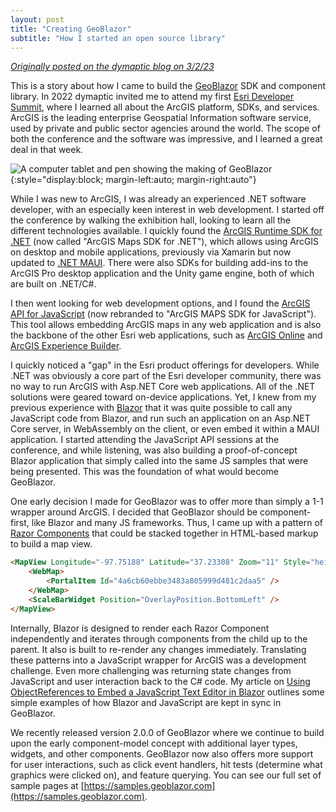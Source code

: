 ```yaml
---
layout: post
title: "Creating GeoBlazor"
subtitle: "How I started an open source library"
---
```


[*Originally posted on the dymaptic blog on 3/2/23*](https://blog.dymaptic.com/creating-geoblazor-the-asp-net-core-web-mapping-library)

This is a story about how I came to build the [GeoBlazor](https://geoblazor.com) SDK and component library. In 2022 dymaptic invited me to attend my first [Esri Developer Summit](https://www.esri.com/en-us/about/events/devsummit/overview), where I learned all about the ArcGIS platform, SDKs, and services. ArcGIS is the leading enterprise Geospatial Information software service, used by private and public sector agencies around the world. The scope of both the conference and the software was impressive, and I learned a great deal in that week.

![A computer tablet and pen showing the making of GeoBlazor](/images/Creating-GeoBlazor.jpg){:style="display:block; margin-left:auto; margin-right:auto"}

While I was new to ArcGIS, I was already an experienced .NET software developer, with an especially keen interest in web development. I started off the conference by walking the exhibition hall, looking to learn all the different technologies available. I quickly found the [ArcGIS Runtime SDK for .NET](https://developers.arcgis.com/net/) (now called "ArcGIS Maps SDK for .NET"), which allows using ArcGIS on desktop and mobile applications, previously via Xamarin but now updated to [.NET MAUI](https://dotnet.microsoft.com/en-us/apps/maui). There were also SDKs for building add-ins to the ArcGIS Pro desktop application and the Unity game engine, both of which are built on .NET/C#.

I then went looking for web development options, and I found the [ArcGIS API for JavaScript](https://developers.arcgis.com/javascript/latest/) (now rebranded to "ArcGIS MAPS SDK for JavaScript"). This tool allows embedding ArcGIS maps in any web application and is also the backbone of the other Esri web applications, such as [ArcGIS Online](https://www.esri.com/en-us/arcgis/products/arcgis-online/overview) and [ArcGIS Experience Builder](https://www.esri.com/en-us/arcgis/products/arcgis-experience-builder/overview).

I quickly noticed a "gap" in the Esri product offerings for developers. While .NET was obviously a core part of the Esri developer community, there was no way to run ArcGIS with Asp.NET Core web applications. All of the .NET solutions were geared toward on-device applications. Yet, I knew from my previous experience with [Blazor](https://learn.microsoft.com/en-us/aspnet/core/blazor/?view=aspnetcore-7.0) that it was quite possible to call any JavaScript code from Blazor, and run such an application on an Asp.NET Core server, in WebAssembly on the client, or even embed it within a MAUI application. I started attending the JavaScript API sessions at the conference, and while listening, was also building a proof-of-concept Blazor application that simply called into the same JS samples that were being presented. This was the foundation of what would become GeoBlazor.

One early decision I made for GeoBlazor was to offer more than simply a 1-1 wrapper around ArcGIS. I decided that GeoBlazor should be component-first, like Blazor and many JS frameworks. Thus, I came up with a pattern of [Razor Components](https://learn.microsoft.com/en-us/aspnet/core/blazor/components/?view=aspnetcore-7.0) that could be stacked together in HTML-based markup to build a map view.

```html
<MapView Longitude="-97.75188" Latitude="37.23308" Zoom="11" Style="height: 400px; width: 100%;"> 
    <WebMap>
        <PortalItem Id="4a6cb60ebbe3483a805999d481c2daa5" />
    </WebMap>
    <ScaleBarWidget Position="OverlayPosition.BottomLeft" />
</MapView>
```

Internally, Blazor is designed to render each Razor Component independently and iterates through components from the child up to the parent. It also is built to re-render any changes immediately. Translating these patterns into a JavaScript wrapper for ArcGIS was a development challenge. Even more challenging was returning state changes from JavaScript and user interaction back to the C# code. My article on [Using ObjectReferences to Embed a JavaScript Text Editor in Blazor](https://www.dymaptic.com/blazor-and-javascript-passing-object-references/) outlines some simple examples of how Blazor and JavaScript are kept in sync in GeoBlazor.

We recently released version 2.0.0 of GeoBlazor where we continue to build upon the early component-model concept with additional layer types, widgets, and other components. GeoBlazor now also offers more support for user interactions, such as click event handlers, hit tests (determine what graphics were clicked on), and feature querying. You can see our full set of sample pages at [https://samples.geoblazor.com](https://samples.geoblazor.com).